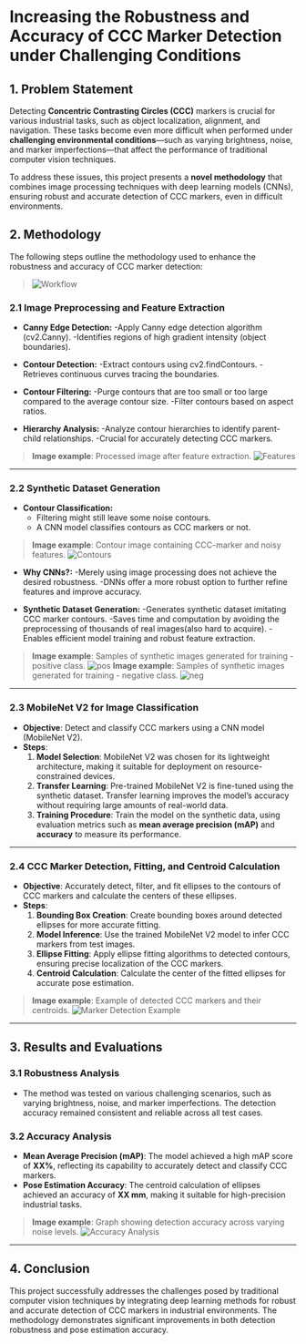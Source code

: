 # Increasing the Robustness and Accuracy of CCC Marker Detection under Challenging Conditions

## 1. Problem Statement

Detecting **Concentric Contrasting Circles (CCC)** markers is crucial for various industrial tasks, such as object localization, alignment, and navigation. These tasks become even more difficult when performed under **challenging environmental conditions**—such as varying brightness, noise, and marker imperfections—that affect the performance of traditional computer vision techniques.


To address these issues, this project presents a **novel methodology** that combines image processing techniques with deep learning models (CNNs), ensuring robust and accurate detection of CCC markers, even in difficult environments.

## 2. Methodology

The following steps outline the methodology used to enhance the robustness and accuracy of CCC marker detection:

> ![Workflow](images/Plot.png)

### 2.1 Image Preprocessing and Feature Extraction

- **Canny Edge Detection:**
  -Apply Canny edge detection algorithm (cv2.Canny).
  -Identifies regions of high gradient intensity (object boundaries).

- **Contour Detection:**
  -Extract contours using cv2.findContours.
  -Retrieves continuous curves tracing the boundaries.

- **Contour Filtering:**
  -Purge contours that are too small or too large compared to the average contour size.
  -Filter contours based on aspect ratios.

- **Hierarchy Analysis:**
  -Analyze contour hierarchies to identify parent-child relationships.
  -Crucial for accurately detecting CCC markers.

> **Image example**: Processed image after feature extraction.
> ![Features](images/feature_extraction.png)

---

### 2.2 Synthetic Dataset Generation

- **Contour Classification:**
  - Filtering might still leave some noise contours.
  - A CNN model classifies contours as CCC markers or not.

> **Image example**: Contour image containing CCC-marker and noisy features.
> ![Contours](images/noise_ccc.png)

- **Why CNNs?:**
  -Merely using image processing does not achieve the desired robustness.
  -DNNs offer a more robust option to further refine features and improve accuracy.

- **Synthetic Dataset Generation:**
  -Generates synthetic dataset imitating CCC marker contours.
  -Saves time and computation by avoiding the preprocessing of thousands of real images(also hard to acquire).
  -Enables efficient model training and robust feature extraction.


> **Image example**: Samples of synthetic images generated for training - positive class.
> ![pos](images/syn_p.png)
> **Image example**: Samples of synthetic images generated for training - negative class.
> ![neg](images/syn_n.png)

---

### 2.3 MobileNet V2 for Image Classification
- **Objective**: Detect and classify CCC markers using a CNN model (MobileNet V2).
- **Steps**:
  1. **Model Selection**: MobileNet V2 was chosen for its lightweight architecture, making it suitable for deployment on resource-constrained devices.
  2. **Transfer Learning**: Pre-trained MobileNet V2 is fine-tuned using the synthetic dataset. Transfer learning improves the model’s accuracy without requiring large amounts of real-world data.
  3. **Training Procedure**: Train the model on the synthetic data, using evaluation metrics such as **mean average precision (mAP)** and **accuracy** to measure its performance.

---

### 2.4 CCC Marker Detection, Fitting, and Centroid Calculation
- **Objective**: Accurately detect, filter, and fit ellipses to the contours of CCC markers and calculate the centers of these ellipses.
- **Steps**:
  1. **Bounding Box Creation**: Create bounding boxes around detected ellipses for more accurate fitting.
  2. **Model Inference**: Use the trained MobileNet V2 model to infer CCC markers from test images.
  3. **Ellipse Fitting**: Apply ellipse fitting algorithms to detected contours, ensuring precise localization of the CCC markers.
  4. **Centroid Calculation**: Calculate the center of the fitted ellipses for accurate pose estimation.

> **Image example**: Example of detected CCC markers and their centroids.
> ![Marker Detection Example](images/marker_detection_sample.png)

---

## 3. Results and Evaluations

### 3.1 Robustness Analysis
- The method was tested on various challenging scenarios, such as varying brightness, noise, and marker imperfections. The detection accuracy remained consistent and reliable across all test cases.

### 3.2 Accuracy Analysis
- **Mean Average Precision (mAP)**: The model achieved a high mAP score of **XX%**, reflecting its capability to accurately detect and classify CCC markers.
- **Pose Estimation Accuracy**: The centroid calculation of ellipses achieved an accuracy of **XX mm**, making it suitable for high-precision industrial tasks.

> **Image example**: Graph showing detection accuracy across varying noise levels.
> ![Accuracy Analysis](images/accuracy_graph.png)

---

## 4. Conclusion
This project successfully addresses the challenges posed by traditional computer vision techniques by integrating deep learning methods for robust and accurate detection of CCC markers in industrial environments. The methodology demonstrates significant improvements in both detection robustness and pose estimation accuracy.
